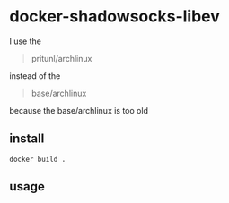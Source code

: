 # docker-shadowsocks-libev

I use the
> pritunl/archlinux 

instead of the
> base/archlinux

because the base/archlinux is too old

## install

`docker build .`

## usage
